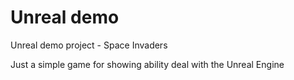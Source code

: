# Unreal demo
Unreal demo project - Space Invaders  

Just a simple game for showing ability deal with the Unreal Engine
